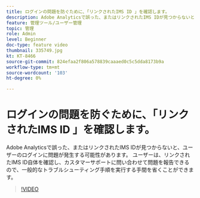```yaml
---
title: ログインの問題を防ぐために、「リンクされたIMS ID 」を確認します。
description: Adobe Analyticsで誤った、またはリンクされたIMS IDが見つからないと、ユーザーのログインに問題が発生する可能性があります。 ユーザーは、リンクされたIMS ID自体を確認し、カスタマーサポートに問い合わせて問題を報告できるので、一般的なトラブルシューティング手順を実行する手間を省くことができます。
feature: 管理ツール/ユーザー管理
topic: 管理
role: Admin
level: Beginner
doc-type: feature video
thumbnail: 335749.jpg
kt: KT-8466
source-git-commit: 824efaa2f806a578839caaaed0c5c5dda8173b9a
workflow-type: tm+mt
source-wordcount: '103'
ht-degree: 0%

---
```



# ログインの問題を防ぐために、「リンクされたIMS ID 」を確認します。

Adobe Analyticsで誤った、またはリンクされたIMS IDが見つからないと、ユーザーのログインに問題が発生する可能性があります。 ユーザーは、リンクされたIMS ID自体を確認し、カスタマーサポートに問い合わせて問題を報告できるので、一般的なトラブルシューティング手順を実行する手間を省くことができます。


>[!VIDEO](https://video.tv.adobe.com/v/335749/?quality=12&learn=on)